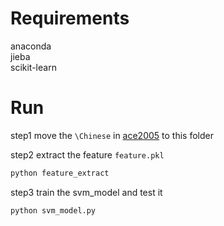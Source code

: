 # Requirements
anaconda    
jieba   
scikit-learn

# Run
 step1 move the `\Chinese`  in [ace2005](https://catalog.ldc.upenn.edu/LDC2006T06) to this folder

step2 extract the feature `feature.pkl`
```bash
python feature_extract
```
step3 train the svm_model and test it 
```bash
python svm_model.py
```
